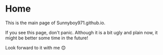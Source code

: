 # Home

This is the main page of Sunnyboy971.github.io.

If you see this page, don't panic. Although it is a bit ugly and plain now, it might be better some time in the future!

Look forward to it with me 😊
